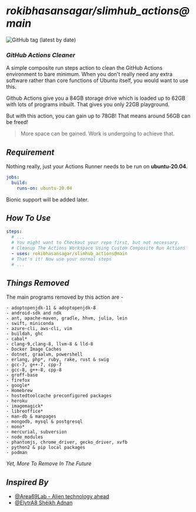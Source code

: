 # *rokibhasansagar/slimhub_actions@main*
![GitHub tag (latest by date)](https://img.shields.io/github/v/tag/rokibhasansagar/slimhub_actions?label=Latest%20Tag&?cacheSeconds=600)

### *GitHub Actions Cleaner*

A simple composite run steps action to clean the GitHub Actions environment to bare minimum.
When you don't really need any extra software rather than core functions of Ubuntu itself, you would want to use this.

Github Actions give you a 84GB storage drive which is loaded up to 62GB with lots of programs inbuilt.
That gives you only 22GB playground.

But with this action, you can gain up to 78GB! That means around 56GB can be freed!
>More space can be gained. Work is undergoing to achieve that.

## *Requirement*

Nothing really, just your Actions Runner needs to be run on **ubuntu-20.04**.
```yaml
jobs:
  build:
    runs-on: ubuntu-20.04
```
Bionic support will be added later.

## *How To Use*

```yaml
steps:
  # ...
  # You might want to Checkout your repo first, but not necessary.
  # Cleanup The Actions Workspace Using Custom Composite Run Actions
  - uses: rokibhasansagar/slimhub_actions@main
  # That's it! Now use your normal steps
  # ...
```

## *Things Removed*

The main programs removed by this action are -
```text
- adoptopenjdk-11 & adoptopenjdk-8
- android-sdk and ndk
- ant, apache-maven, gradle, hhvm, julia, lein
- swift, miniconda
- azure-cli, aws-cli, vim
- buildah, ghc
- cabal*
- clang-9,clang-8, llvm-8 & lld-8
- Docker Image Caches
- dotnet, graalvm, powershell
- erlang, php*, ruby, rake, rust & swig
- gcc-7, g++-7, cpp-7
- gcc-8, g++-8, cpp-8
- groff-base
- firefox
- google*
- Homebrew
- hostedtoolcache preconfigured packages
- heroku
- imagemagick*
- libreoffice*
- man-db & manpages
- mongodb, mysql & postgresql
- mono*
- mercurial, subversion
- node_modules
- phantomjs, chrome_driver, gecko_driver, xvfb
- python2 & pip local packages
- podman
```
*Yet, More To Remove In The Future*

## *Inspired By*

- [@Area69Lab - Alien technology ahead](https://github.com/Area69Lab)
- [@ElytrA8 Shéikh Adnan](https://github.com/ElytrA8)
